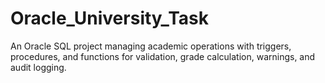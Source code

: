 # Oracle_University_Task
An Oracle SQL project managing academic operations with triggers, procedures, and functions for validation, grade calculation, warnings, and audit logging.
